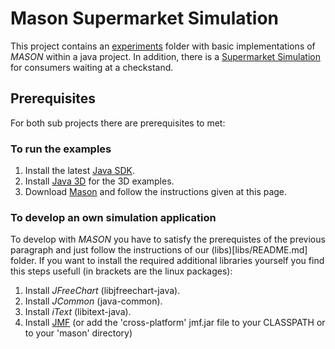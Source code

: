 # Mason Supermarket Simulation
This project contains an [experiments](experiments/README.md) folder with basic implementations of *MASON* within a java project. In addition, there is a [Supermarket Simulation](supermarketSimulation/README.md) for consumers waiting at a checkstand. 

## Prerequisites
For both sub projects there are prerequisites to met:
### To run the examples
1. Install the latest [Java SDK](http://www.oracle.com/technetwork/java/javase/downloads/jdk8-downloads-2133151.html).
2. Install [Java 3D](http://www.oracle.com/technetwork/java/javasebusiness/downloads/java-archive-downloads-java-client-419417.html#java3d-1.5.1-oth-JPR) for the 3D examples. 
3. Download [Mason](http://cs.gmu.edu/~eclab/projects/mason/) and follow the instructions given at this page.

### To develop an own simulation application
To develop with *MASON* you have to satisfy the prerequistes of the previous paragraph and just follow the instructions of our (libs)[libs/README.md] folder. If you want to install the required additional libraries yourself you find this steps usefull (in brackets are the linux packages):
1. Install *JFreeChart* (libjfreechart-java).
2. Install *JCommon* (java-common).
3. Install *iText* (libitext-java).
3. Install [JMF](http://www.oracle.com/technetwork/java/javasebusiness/downloads/java-archive-downloads-java-client-419417.html#7372-jmf-2.1.1e-oth-JPR) (or add the 'cross-platform' jmf.jar file to your 
   CLASSPATH or to your 'mason' directory) 
